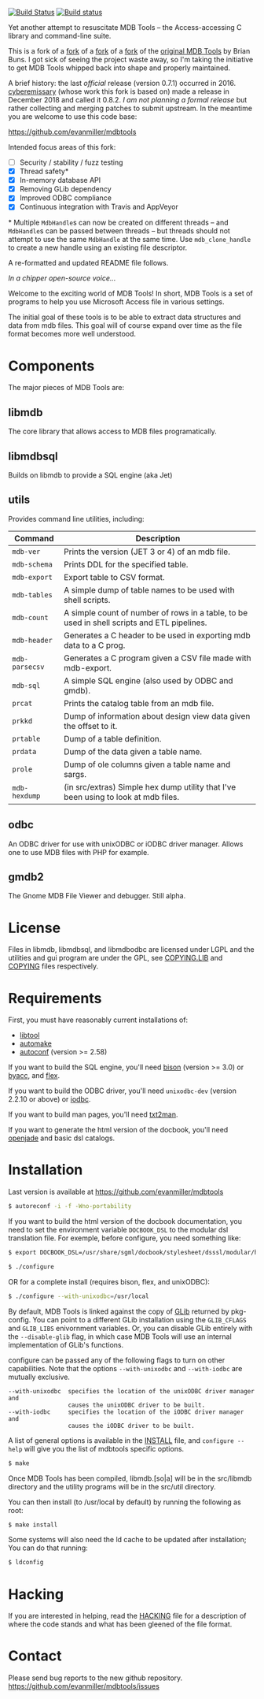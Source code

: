 [![Build Status](https://travis-ci.org/evanmiller/mdbtools.svg?branch=master)](https://travis-ci.org/evanmiller/mdbtools)
[![Build status](https://ci.appveyor.com/api/projects/status/22wwy5d0rrmk6e3c/branch/master?svg=true)](https://ci.appveyor.com/project/evanmiller/mdbtools/branch/master)

Yet another attempt to resuscitate MDB Tools – the Access-accessing C library
and command-line suite.

This is a fork of a [fork](https://github.com/cyberemissary/mdbtools) of a
[fork](https://github.com/brjohnsn/mdbtools) of a
[fork](https://github.com/leecher1337/mdbtools) of the [original MDB
Tools](https://github.com/brianb/mdbtools) by Brian Buns. I got sick of seeing
the project waste away, so I'm taking the initiative to get MDB Tools
whipped back into shape and properly maintained.

A brief history: the last *official* release (version 0.7.1) occurred in 2016.
[cyberemissary](https://github.com/cyberemissary) (whose work this fork is
based on) made a release in December 2018 and called it 0.8.2. *I am not
planning a formal release* but rather collecting and merging patches to submit
upstream. In the meantime you are welcome to use this code base:

https://github.com/evanmiller/mdbtools

Intended focus areas of this fork:

- [ ] Security / stability / fuzz testing
- [x] Thread safety\*
- [x] In-memory database API
- [x] Removing GLib dependency
- [x] Improved ODBC compliance
- [x] Continuous integration with Travis and AppVeyor

\* Multiple `MdbHandle`s can now be created on different threads – and
`MdbHandle`s can be passed between threads – but threads should not attempt to
use the same `MdbHandle` at the same time. Use `mdb_clone_handle` to create a
new handle using an existing file descriptor.

A re-formatted and updated README file follows.

*In a chipper open-source voice...*

Welcome to the exciting world of MDB Tools! In short, MDB Tools is a set of 
programs to help you use Microsoft Access file in various settings.

The initial goal of these tools is to be able to extract data structures and 
data from mdb files. This goal will of course expand over time as the file 
format becomes more well understood.

# Components

The major pieces of MDB Tools are:

## libmdb

The core library that allows access to MDB files programatically.

## libmdbsql

Builds on libmdb to provide a SQL engine (aka Jet)

## utils

Provides command line utilities, including:

| Command | Description |
| ------- | ----------- |
| `mdb-ver` | Prints the version (JET 3 or 4) of an mdb file. |
| `mdb-schema` | Prints DDL for the specified table. |
| `mdb-export` | Export table to CSV format. |
| `mdb-tables` | A simple dump of table names to be used with shell scripts. |
| `mdb-count` | A simple count of number of rows in a table, to be used in shell scripts and ETL pipelines. |
| `mdb-header` | Generates a C header to be used in exporting mdb data to a C prog. |
| `mdb-parsecsv` | Generates a C program given a CSV file made with mdb-export. |
| `mdb-sql` | A simple SQL engine (also used by ODBC and gmdb). |
| `prcat` | Prints the catalog table from an mdb file. |
| `prkkd` | Dump of information about design view data given the offset to it. |
| `prtable` | Dump of a table definition. |
| `prdata` | Dump of the data given a table name. |
| `prole` | Dump of ole columns given a table name and sargs. |
| `mdb-hexdump` | (in src/extras) Simple hex dump utility that I've been using to look at mdb files. |

## odbc

An ODBC driver for use with unixODBC or iODBC driver manager. Allows one to use MDB files with PHP for example.

## gmdb2

The Gnome MDB File Viewer and debugger. Still alpha.

# License

Files in libmdb, libmdbsql, and libmdbodbc are licensed under LGPL and the
utilities and gui program are under the GPL, see [COPYING.LIB](./COPYING.LIB)
and [COPYING](./COPYING) files respectively.


# Requirements

First, you must have reasonably current installations of:

* [libtool](https://www.gnu.org/software/libtool/)
* [automake](https://www.gnu.org/software/automake/)
* [autoconf](https://www.gnu.org/software/autoconf/) (version >= 2.58)

If you want to build the SQL engine, you'll need
[bison](https://www.gnu.org/software/bison/) (version >= 3.0) or
[byacc](https://invisible-island.net/byacc/byacc.html), and
[flex](https://github.com/westes/flex).

If you want to build the ODBC driver, you'll need `unixodbc-dev` (version
2.2.10 or above) or [iodbc](http://www.iodbc.org/dataspace/doc/iodbc/wiki/iodbcWiki/WelcomeVisitors).

If you want to build man pages, you'll need
[txt2man](https://github.com/mvertes/txt2man).

If you want to generate the html version of the docbook, you'll need
[openjade](http://openjade.sourceforge.net) and basic dsl catalogs.


# Installation

Last version is available at https://github.com/evanmiller/mdbtools

```bash
$ autoreconf -i -f -Wno-portability
```

If you want to build the html version of the docbook documentation, you need to
set the environment variable `DOCBOOK_DSL` to the modular dsl translation file.
For exemple, before configure, you need something like:

```bash
$ export DOCBOOK_DSL=/usr/share/sgml/docbook/stylesheet/dsssl/modular/html/docbook.dsl

$ ./configure
```

OR for a complete install (requires bison, flex, and unixODBC):

```bash
$ ./configure --with-unixodbc=/usr/local
```

By default, MDB Tools is linked against the copy of
[GLib](https://developer.gnome.org/glib/) returned by pkg-config. You can
point to a different GLib installation using the `GLIB_CFLAGS` and `GLIB_LIBS`
enivornment variables. Or, you can disable GLib entirely with the
`--disable-glib` flag, in which case MDB Tools will use an internal
implementation of GLib's functions.

configure can be passed any of the following flags to turn on other 
capabilities.  Note that the options `--with-unixodbc` and `--with-iodbc` are
mutually exclusive.

```
--with-unixodbc  specifies the location of the unixODBC driver manager and 
                 causes the unixODBC driver to be built.
--with-iodbc     specifies the location of the iODBC driver manager and 
                 causes the iODBC driver to be built.
```

A list of general options is available in the [INSTALL](./INSTALL) file, and
`configure --help` will give you the list of mdbtools specific options.

```bash
$ make
```

Once MDB Tools has been compiled, libmdb.[so|a] will be in the src/libmdb 
directory and the utility programs will be in the src/util directory.

You can then install (to /usr/local by default) by running the following as root:

```bash
$ make install
```

Some systems will also need the ld cache to be updated after installation;
You can do that running:

```bash 
$ ldconfig
```

# Hacking  

If you are interested in helping, read the [HACKING](./HACKING) file for a description of 
where the code stands and what has been gleened of the file format.

# Contact

Please send bug reports to the new github repository.
https://github.com/evanmiller/mdbtools/issues
